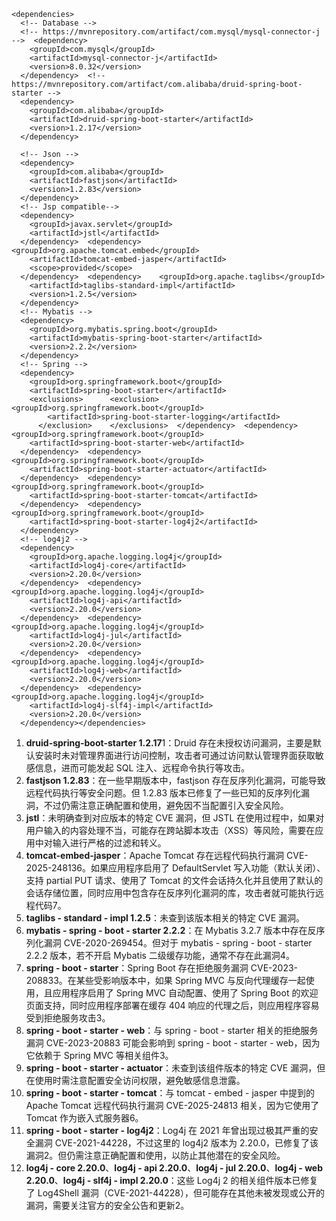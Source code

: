 ```
<dependencies>  
  <!-- Database -->  
  <!-- https://mvnrepository.com/artifact/com.mysql/mysql-connector-j -->  <dependency>  
    <groupId>com.mysql</groupId>  
    <artifactId>mysql-connector-j</artifactId>  
    <version>8.0.32</version>  
  </dependency>  <!-- https://mvnrepository.com/artifact/com.alibaba/druid-spring-boot-starter -->  
  <dependency>  
    <groupId>com.alibaba</groupId>  
    <artifactId>druid-spring-boot-starter</artifactId>  
    <version>1.2.17</version>  
  </dependency>  
  
  <!-- Json -->  
  <dependency>  
    <groupId>com.alibaba</groupId>  
    <artifactId>fastjson</artifactId>  
    <version>1.2.83</version>  
  </dependency>  
  <!-- Jsp compatible-->  
  <dependency>  
    <groupId>javax.servlet</groupId>  
    <artifactId>jstl</artifactId>  
  </dependency>  <dependency>    <groupId>org.apache.tomcat.embed</groupId>  
    <artifactId>tomcat-embed-jasper</artifactId>  
    <scope>provided</scope>  
  </dependency>  <dependency>    <groupId>org.apache.taglibs</groupId>  
    <artifactId>taglibs-standard-impl</artifactId>  
    <version>1.2.5</version>  
  </dependency>  
  <!-- Mybatis -->  
  <dependency>  
    <groupId>org.mybatis.spring.boot</groupId>  
    <artifactId>mybatis-spring-boot-starter</artifactId>  
    <version>2.2.2</version>  
  </dependency>  
  <!-- Spring -->  
  <dependency>  
    <groupId>org.springframework.boot</groupId>  
    <artifactId>spring-boot-starter</artifactId>  
    <exclusions>      <exclusion>        <groupId>org.springframework.boot</groupId>  
        <artifactId>spring-boot-starter-logging</artifactId>  
      </exclusion>    </exclusions>  </dependency>  <dependency>    <groupId>org.springframework.boot</groupId>  
    <artifactId>spring-boot-starter-web</artifactId>  
  </dependency>  <dependency>    <groupId>org.springframework.boot</groupId>  
    <artifactId>spring-boot-starter-actuator</artifactId>  
  </dependency>  <dependency>    <groupId>org.springframework.boot</groupId>  
    <artifactId>spring-boot-starter-tomcat</artifactId>  
  </dependency>  <dependency>    <groupId>org.springframework.boot</groupId>  
    <artifactId>spring-boot-starter-log4j2</artifactId>  
  </dependency>  
  <!-- log4j2 -->  
  <dependency>  
    <groupId>org.apache.logging.log4j</groupId>  
    <artifactId>log4j-core</artifactId>  
    <version>2.20.0</version>  
  </dependency>  <dependency>    <groupId>org.apache.logging.log4j</groupId>  
    <artifactId>log4j-api</artifactId>  
    <version>2.20.0</version>  
  </dependency>  <dependency>    <groupId>org.apache.logging.log4j</groupId>  
    <artifactId>log4j-jul</artifactId>  
    <version>2.20.0</version>  
  </dependency>  <dependency>    <groupId>org.apache.logging.log4j</groupId>  
    <artifactId>log4j-web</artifactId>  
    <version>2.20.0</version>  
  </dependency>  <dependency>    <groupId>org.apache.logging.log4j</groupId>  
    <artifactId>log4j-slf4j-impl</artifactId>  
    <version>2.20.0</version>  
  </dependency></dependencies>
```


1. **druid-spring-boot-starter 1.2.17**1：Druid 存在未授权访问漏洞，主要是默认安装时未对管理界面进行访问控制，攻击者可通过访问默认管理界面获取敏感信息，进而可能发起 SQL 注入、远程命令执行等攻击。
2. **fastjson 1.2.83**：在一些早期版本中，fastjson 存在反序列化漏洞，可能导致远程代码执行等安全问题。但 1.2.83 版本已修复了一些已知的反序列化漏洞，不过仍需注意正确配置和使用，避免因不当配置引入安全风险。
3. **jstl**：未明确查到对应版本的特定 CVE 漏洞，但 JSTL 在使用过程中，如果对用户输入的内容处理不当，可能存在跨站脚本攻击（XSS）等风险，需要在应用中对输入进行严格的过滤和转义。
4. **tomcat-embed-jasper**：Apache Tomcat 存在远程代码执行漏洞 CVE-2025-248136。如果应用程序启用了 DefaultServlet 写入功能（默认关闭）、支持 partial PUT 请求、使用了 Tomcat 的文件会话持久化并且使用了默认的会话存储位置，同时应用中包含存在反序列化漏洞的库，攻击者就可能执行远程代码7。
5. **taglibs - standard - impl 1.2.5**：未查到该版本相关的特定 CVE 漏洞。
6. **mybatis - spring - boot - starter 2.2.2**：在 Mybatis 3.2.7 版本中存在反序列化漏洞 CVE-2020-269454。但对于 mybatis - spring - boot - starter 2.2.2 版本，若不开启 Mybatis 二级缓存功能，通常不存在此漏洞4。
7. **spring - boot - starter**：Spring Boot 存在拒绝服务漏洞 CVE-2023-208833。在某些受影响版本中，如果 Spring MVC 与反向代理缓存一起使用，且应用程序启用了 Spring MVC 自动配置、使用了 Spring Boot 的欢迎页面支持，同时应用程序部署在缓存 404 响应的代理之后，则应用程序容易受到拒绝服务攻击3。
8. **spring - boot - starter - web**：与 spring - boot - starter 相关的拒绝服务漏洞 CVE-2023-20883 可能会影响到 spring - boot - starter - web，因为它依赖于 Spring MVC 等相关组件3。
9. **spring - boot - starter - actuator**：未查到该组件版本的特定 CVE 漏洞，但在使用时需注意配置安全访问权限，避免敏感信息泄露。
10. **spring - boot - starter - tomcat**：与 tomcat - embed - jasper 中提到的 Apache Tomcat 远程代码执行漏洞 CVE-2025-24813 相关，因为它使用了 Tomcat 作为嵌入式服务器6。
11. **spring - boot - starter - log4j2**：Log4j 在 2021 年曾出现过极其严重的安全漏洞 CVE-2021-44228，不过这里的 log4j2 版本为 2.20.0，已修复了该漏洞2。但仍需注意正确配置和使用，以防止其他潜在的安全风险。
12. **log4j - core 2.20.0**、**log4j - api 2.20.0**、**log4j - jul 2.20.0**、**log4j - web 2.20.0**、**log4j - slf4j - impl 2.20.0**：这些 Log4j 2 的相关组件版本已修复了 Log4Shell 漏洞（CVE-2021-44228），但可能存在其他未被发现或公开的漏洞，需要关注官方的安全公告和更新2。
